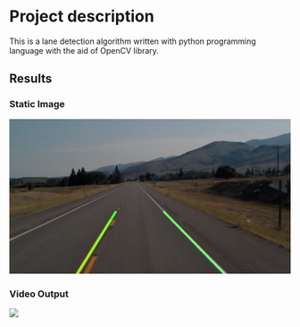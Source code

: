 # Project description
This is a lane detection algorithm written with python programming language with the aid of OpenCV library.

## Results
### Static Image
<img src="https://github.com/zmanaa/Lane-Detection/blob/main/Output/savedImage.jpg" width="600">

### Video Output
![](https://github.com/zmanaa/Lane-Detection/blob/main/Output/outputVid.gif)


